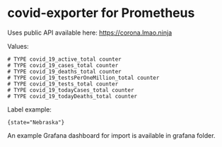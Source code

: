 # covid-exporter for Prometheus

Uses public API available here: https://corona.lmao.ninja

Values:
```
# TYPE covid_19_active_total counter
# TYPE covid_19_cases_total counter
# TYPE covid_19_deaths_total counter
# TYPE covid_19_testsPerOneMillion_total counter
# TYPE covid_19_tests_total counter
# TYPE covid_19_todayCases_total counter
# TYPE covid_19_todayDeaths_total counter
```

Label example:
```
{state="Nebraska"}
```

An example Grafana dashboard for import is available in grafana folder.
